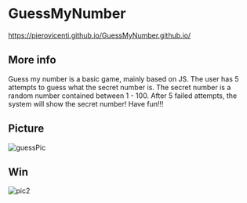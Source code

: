 # GuessMyNumber
https://pierovicenti.github.io/GuessMyNumber.github.io/

## More info
Guess my number is a basic game, mainly based on JS.
The user has 5 attempts to guess what the secret number is.
The secret number is a random number contained between 1 - 100.
After 5 failed attempts, the system will show the secret number!
Have fun!!!

## Picture
![guessPic](https://user-images.githubusercontent.com/91989821/153299687-a5293c37-df2d-400f-8195-63516f7b7335.png)

## Win
![pic2](https://user-images.githubusercontent.com/91989821/153667178-f0b430cf-cfb7-4c5c-a405-b7d99b0ecbdc.png)
